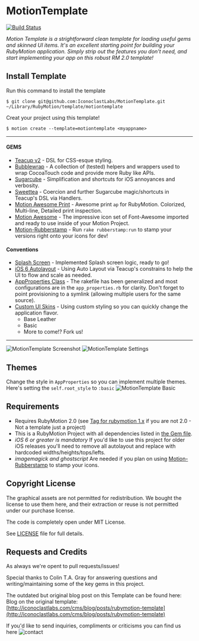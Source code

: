 # MotionTemplate #

[![Build Status](https://api.travis-ci.org/IconoclastLabs/MotionTemplate.png)](https://travis-ci.org/IconoclastLabs/MotionTemplate)

*Motion Template is a strightforward clean template for loading useful gems and skinned UI items.  It's an excellent starting point for building
your RubyMotion application.  Simply strip out the features you don't need, and start implementing your app on this robust RM 2.0 template!*

## Install Template
Run this command to install the template

  `$ git clone git@github.com:IconoclastLabs/MotionTemplate.git ~/Library/RubyMotion/template/motiontemplate`

Creat your project using this template!

  `$ motion create --template=motiontemplate <myappname>`
________________________

#### GEMS ####
* [Teacup v2](https://github.com/rubymotion/teacup) - DSL for CSS-esque styling.
* [Bubblewrap](https://github.com/rubymotion/BubbleWrap) - A collection of (tested) helpers and wrappers used to wrap CocoaTouch code and provide more Ruby like APIs.
* [Sugarcube](https://github.com/rubymotion/sugarcube) - Simplification and shortcuts for iOS annoyances and verbosity.
* [Sweettea](https://github.com/colinta/sweettea) - Coercion and further Sugarcube magic/shortcuts in Teacup's DSL via Handlers.
* [Motion Awesome Print](https://github.com/michaeldv/awesome_print_motion) - Awesome print `ap` for RubyMotion.  Colorized, Multi-line, Detailed print inspection.
* [Motion Awesome](https://github.com/derailed/motion-awesome) - The impressive icon set of Font-Awesome imported and ready to use inside of your Motion Project.
* [Motion-Rubberstamp](https://github.com/IconoclastLabs/motion-rubberstamp) - Run `rake rubberstamp:run` to stamp your versions right onto your icons for dev!

#### Conventions ####
* [Splash Screen](https://github.com/IconoclastLabs/SplashMotion) - Implemented Splash screen logic, ready to go!
* [iOS 6 Autolayout](http://developer.apple.com/library/ios/#recipes/xcode_help-interface_builder/articles/UnderstandingAutolayout.html) - Using Auto Layout via Teacup's constrains to help the UI to flow and scale as needed.
* [AppProperties Class](http://rubysource.com/rubymotion-workflow-customizations/) - The rakefile has been generalized and most configurations are in the `app_properties.rb` for clarity.  Don't forget to point provisioning to a symlink (allowing multiple users for the same source).
* [Custom UI Skins](http://graphicriver.net/item/ui-pack-for-ios-by-rebirthpixel/2577167?WT.ac=search_thumb&WT.seg_1=search_thumb&WT.z_author=rebirthpixel) - Using custom styling so you can quickly change the application flavor.
  * Base Leather
  * Basic
  * More to come!?  Fork us!

________________________

![MotionTemplate Screenshot](http://i.imgur.com/dciswLo.png "MotionTemplate")
![MotionTemplate Settings](http://i.imgur.com/udLvcgu.png "MotionTemplateSettings")

## Themes ##
Change the style in `AppProperties` so you can implement multiple themes.  Here's setting the `self.root_style` to `:basic` 
![MotionTemplate Basic](http://i.imgur.com/ZsRKqLW.png "MotionTemplateBasic")

## Requirements ##

* Requires RubyMotion 2.0 (see [Tag for rubymotion 1.x](https://github.com/IconoclastLabs/MotionTemplate/tree/rm1.x) if you are not 2.0 - Not a template just a project) 
* This is a RubyMotion Project with all dependencies listed in [the Gem file](https://github.com/IconoclastLabs/MotionTemplate/blob/master/Gemfile).
* *iOS 6 or greater is mandatory* If you'd like to use this project for older iOS releases you'll need to remove all autolayout and replace with hardcoded widths/heights/tops/lefts.
* *imagemagick and ghostscript* Are needed if you plan on using [Motion-Rubberstamp](https://github.com/IconoclastLabs/motion-rubberstamp) to stamp your icons.

## Copyright License ##

The graphical assets are not permitted for redistribution.  We bought
the license to use them here, and their extraction or reuse is not permitted
under our purchase license.

The code is completely open under MIT License.

See [LICENSE](https://github.com/IconoclastLabs/MotionTemplate/blob/master/LICENSE) file for full details.

## Requests and Credits ##
As always we're opent to pull requests/issues!

Special thanks to Colin T.A. Gray for answering questions and writing/maintaining some of the key gems in this project.

The outdated but original blog post on this Template can be found here: Blog on the original template: [http://iconoclastlabs.com/cms/blog/posts/rubymotion-template](http://iconoclastlabs.com/cms/blog/posts/rubymotion-template)

If you'd like to send inquiries, compliments or criticisms you can find us here
![contact](https://s3.amazonaws.com/iconoclastweb/email_pic.png)

